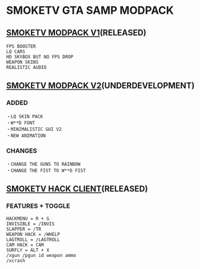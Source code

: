 # SMOKETV GTA SAMP MODPACK

## [SMOKETV MODPACK V1](http://github.com/Kotaro-123/SmokeTV-MODPACK/releases/tag/SAMP)(RELEASED)
```HIGH FPS
FPS BOOSTER
LQ CARS
HD SKYBOX BUT NO FPS DROP
WEAPON SKINS
REALISTIC AUDIO
```

## [SMOKETV MODPACK V2]()(UNDERDEVELOPMENT)
### ADDED
```
・LQ SKIN PACK
・W**D FONT
・MINIMALISTIC GUI V2
・NEW ANIMATION
```
### CHANGES
```
・CHANGE THE GUNS TO RAINBOW
・CHANGE THE FIST TO W**D FIST
```

## [SMOKETV HACK CLIENT](https://github.com/Kotaro-123/SmokeTV-MODPACK/releases/tag/samphack)(RELEASED)
### FEATURES + TOGGLE
```
HACKMENU = R + G
INVISIBLE = /INVIS
SLAPPER = /TR
WEAPON HACK = /WHELP
LAGTROLL = /LAGTROLL
CAM HACK = CAM
SURFLY = ALT + X
/xgun /pgun id weapon ammo
/xcrash
```
